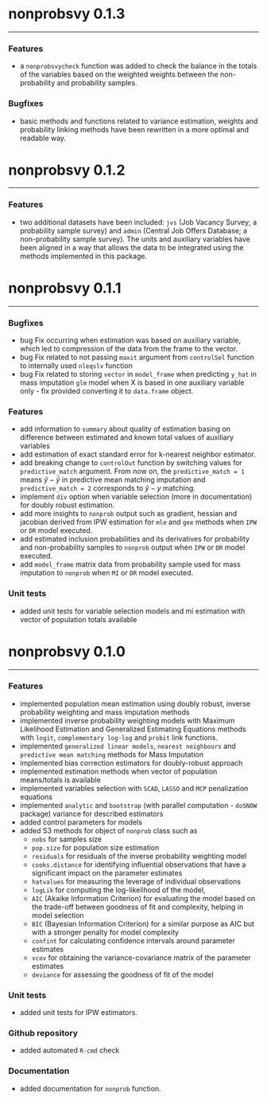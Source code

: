 # nonprobsvy 0.1.3

------------------------------------------------------------------------

### Features
- a `nonprobsvycheck` function was added to check the balance in the totals of the variables based on the weighted weights between the non-probability and probability samples.

### Bugfixes
- basic methods and functions related to variance estimation, weights and probability linking methods have been rewritten in a more optimal and readable way.

# nonprobsvy 0.1.2

------------------------------------------------------------------------

### Features
- two additional datasets have been included: `jvs` (Job Vacancy Survey; a probability sample survey) and `admin` (Central Job Offers Database; a non-probability sample survey). The units and auxiliary variables have been aligned in a way that allows the data to be integrated using the methods implemented in this package.

# nonprobsvy 0.1.1

------------------------------------------------------------------------

### Bugfixes
- bug Fix occurring when estimation was based on auxiliary variable, which led to compression of the data from the frame to the vector.
- bug Fix related to not passing `maxit` argument from `controlSel` function to internally used `nleqslv` function
- bug Fix related to storing `vector` in `model_frame` when predicting `y_hat` in mass imputation `glm` model when X is based in one auxiliary variable only - fix provided converting it to `data.frame` object.
    
### Features
- add information to `summary` about quality of estimation basing on difference between estimated and known total values of auxiliary variables
- add estimation of exact standard error for k-nearest neighbor estimator.
- add breaking change to `controlOut` function by switching values for `predictive_match` argument. From now on, the `predictive_match = 1` means $\hat{y}-\hat{y}$ in predictive mean matching imputation and `predictive_match = 2` corresponds to $\hat{y}-y$ matching.
- implement `div` option when variable selection (more in documentation) for doubly robust estimation.
- add more insights to `nonprob` output such as gradient, hessian and jacobian derived from IPW estimation for `mle` and `gee` methods when `IPW` or `DR` model executed.
- add estimated inclusion probabilities and its derivatives for probability and non-probability samples to `nonprob` output when `IPW` or `DR` model executed.
- add `model_frame` matrix data from probability sample used for mass imputation to `nonprob` when `MI` or `DR` model executed.

### Unit tests
- added unit tests for variable selection models and mi estimation with vector of population totals available
  
# nonprobsvy 0.1.0

------------------------------------------------------------------------

### Features

-   implemented population mean estimation using doubly robust, inverse probability weighting and mass imputation methods
-   implemented inverse probability weighting models with Maximum Likelihood Estimation and Generalized Estimating Equations methods with `logit`, `complementary log-log` and `probit` link functions.
-   implemented `generalized linear models`, `nearest neighbours` and `predictive mean matching` methods for Mass Imputation
-   implemented bias correction estimators for doubly-robust approach
-   implemented estimation methods when vector of population means/totals is available
-   implemented variables selection with `SCAD`, `LASSO` and `MCP` penalization equations
-   implemented `analytic` and `bootstrap` (with parallel computation - `doSNOW` package) variance for described estimators
-   added control parameters for models
-   added S3 methods for object of `nonprob` class such as
    -   `nobs` for samples size
    -   `pop.size` for population size estimation
    -   `residuals` for residuals of the inverse probability weighting model
    -   `cooks.distance` for identifying influential observations that have a significant impact on the parameter estimates
    -   `hatvalues` for measuring the leverage of individual observations
    -   `logLik` for computing the log-likelihood of the model,
    -   `AIC` (Akaike Information Criterion) for evaluating the model based on the trade-off between goodness of fit and complexity, helping in model selection
    -   `BIC` (Bayesian Information Criterion) for a similar purpose as AIC but with a stronger penalty for model complexity
    -   `confint` for calculating confidence intervals around parameter estimates
    -   `vcov` for obtaining the variance-covariance matrix of the parameter estimates
    -   `deviance` for assessing the goodness of fit of the model

### Unit tests

-   added unit tests for IPW estimators.

### Github repository

-   added automated `R-cmd` check

### Documentation

-   added documentation for `nonprob` function.
